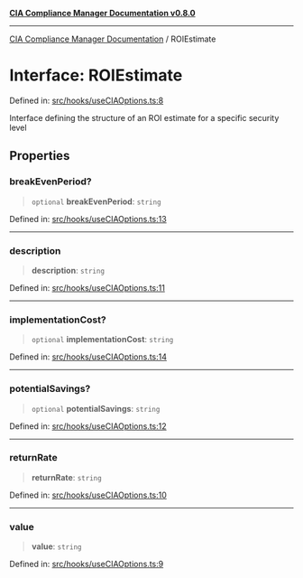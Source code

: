 [**CIA Compliance Manager Documentation v0.8.0**](../README.md)

***

[CIA Compliance Manager Documentation](../globals.md) / ROIEstimate

# Interface: ROIEstimate

Defined in: [src/hooks/useCIAOptions.ts:8](https://github.com/Hack23/cia-compliance-manager/blob/cb6149c89796a3270553cf52dea8f2c5b402dd17/src/hooks/useCIAOptions.ts#L8)

Interface defining the structure of an ROI estimate for a specific security level

## Properties

### breakEvenPeriod?

> `optional` **breakEvenPeriod**: `string`

Defined in: [src/hooks/useCIAOptions.ts:13](https://github.com/Hack23/cia-compliance-manager/blob/cb6149c89796a3270553cf52dea8f2c5b402dd17/src/hooks/useCIAOptions.ts#L13)

***

### description

> **description**: `string`

Defined in: [src/hooks/useCIAOptions.ts:11](https://github.com/Hack23/cia-compliance-manager/blob/cb6149c89796a3270553cf52dea8f2c5b402dd17/src/hooks/useCIAOptions.ts#L11)

***

### implementationCost?

> `optional` **implementationCost**: `string`

Defined in: [src/hooks/useCIAOptions.ts:14](https://github.com/Hack23/cia-compliance-manager/blob/cb6149c89796a3270553cf52dea8f2c5b402dd17/src/hooks/useCIAOptions.ts#L14)

***

### potentialSavings?

> `optional` **potentialSavings**: `string`

Defined in: [src/hooks/useCIAOptions.ts:12](https://github.com/Hack23/cia-compliance-manager/blob/cb6149c89796a3270553cf52dea8f2c5b402dd17/src/hooks/useCIAOptions.ts#L12)

***

### returnRate

> **returnRate**: `string`

Defined in: [src/hooks/useCIAOptions.ts:10](https://github.com/Hack23/cia-compliance-manager/blob/cb6149c89796a3270553cf52dea8f2c5b402dd17/src/hooks/useCIAOptions.ts#L10)

***

### value

> **value**: `string`

Defined in: [src/hooks/useCIAOptions.ts:9](https://github.com/Hack23/cia-compliance-manager/blob/cb6149c89796a3270553cf52dea8f2c5b402dd17/src/hooks/useCIAOptions.ts#L9)
